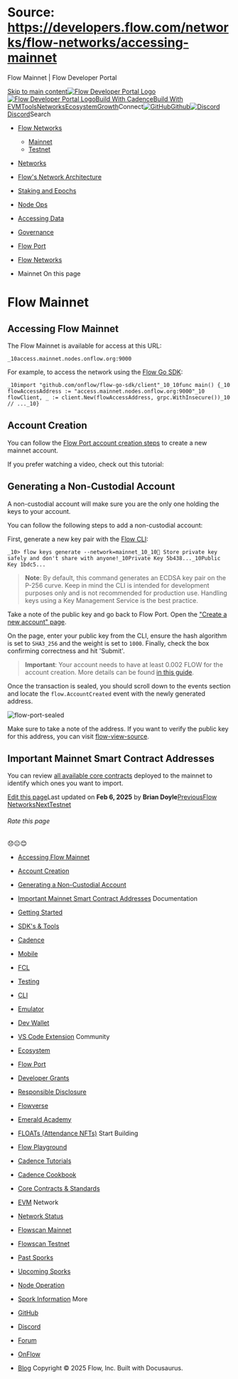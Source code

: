 # Source: https://developers.flow.com/networks/flow-networks/accessing-mainnet




Flow Mainnet | Flow Developer Portal





[Skip to main content](#__docusaurus_skipToContent_fallback)[![Flow Developer Portal Logo](/img/flow-docs-logo-dark.png)![Flow Developer Portal Logo](/img/flow-docs-logo-light.png)](/)[Build With Cadence](/build/flow)[Build With EVM](/evm/about)[Tools](/tools/flow-cli)[Networks](/networks/flow-networks)[Ecosystem](/ecosystem)[Growth](/growth)Connect[![GitHub]()Github](https://github.com/onflow)[![Discord]()Discord](https://discord.gg/flow)Search

* [Flow Networks](/networks/flow-networks)
  + [Mainnet](/networks/flow-networks/accessing-mainnet)
  + [Testnet](/networks/flow-networks/accessing-testnet)
* [Networks](/networks)
* [Flow's Network Architecture](/networks/network-architecture)
* [Staking and Epochs](/networks/staking)
* [Node Ops](/networks/node-ops)
* [Accessing Data](/networks/access-onchain-data)
* [Governance](/networks/governance)
* [Flow Port](/networks/flow-port)


* [Flow Networks](/networks/flow-networks)
* Mainnet
On this page
# Flow Mainnet

## Accessing Flow Mainnet[​](#accessing-flow-mainnet "Direct link to Accessing Flow Mainnet")

The Flow Mainnet is available for access at this URL:

 `_10access.mainnet.nodes.onflow.org:9000`

For example, to access the network using the [Flow Go SDK](https://github.com/onflow/flow-go-sdk):

 `_10import "github.com/onflow/flow-go-sdk/client"_10_10func main() {_10 flowAccessAddress := "access.mainnet.nodes.onflow.org:9000"_10 flowClient, _ := client.New(flowAccessAddress, grpc.WithInsecure())_10 // ..._10}`
## Account Creation[​](#account-creation "Direct link to Account Creation")

You can follow the [Flow Port account creation steps](/networks/flow-port) to create a new mainnet account.

If you prefer watching a video, check out this tutorial:

## Generating a Non-Custodial Account[​](#generating-a-non-custodial-account "Direct link to Generating a Non-Custodial Account")

A non-custodial account will make sure you are the only one holding the keys to your account.

You can follow the following steps to add a non-custodial account:

First, generate a new key pair with the [Flow CLI](https://github.com/onflow/flow-cli):

 `_10> flow keys generate --network=mainnet_10_10🔴️ Store private key safely and don't share with anyone!_10Private Key 5b438..._10Public Key 1bdc5...`
> **Note**: By default, this command generates an ECDSA key pair on the P-256 curve. Keep in mind the CLI is intended for development purposes only and is not recommended for production use. Handling keys using a Key Management Service is the best practice.

Take a note of the public key and go back to Flow Port. Open the ["Create a new account" page](https://port.onflow.org/transaction?hash=a0a78aa7821144efd5ebb974bb52ba04609ce76c3863af9d45348db93937cf98&showcode=false&weight=1000&halg=3).

On the page, enter your public key from the CLI, ensure the hash algorithm is set to `SHA3_256` and the weight is set to `1000`. Finally, check the box confirming correctness and hit 'Submit'.

> **Important**: Your account needs to have at least 0.002 FLOW for the account creation. More details can be found [in this guide](/build/basics/fees#storage).

Once the transaction is sealed, you should scroll down to the events section and locate the `flow.AccountCreated` event with the newly generated address.

![flow-port-sealed](/assets/images/port-sealed-tx-d6bd12b3044b726057506ae440ae6967.png)

Make sure to take a note of the address. If you want to verify the public key for this address, you can visit [flow-view-source](https://flow-view-source.com/).

## Important Mainnet Smart Contract Addresses[​](#important-mainnet-smart-contract-addresses "Direct link to Important Mainnet Smart Contract Addresses")

You can review [all available core contracts](/build/core-contracts) deployed to the mainnet to identify which ones you want to import.

[Edit this page](https://github.com/onflow/docs/tree/main/docs/networks/flow-networks/accessing-mainnet.md)Last updated on **Feb 6, 2025** by **Brian Doyle**[PreviousFlow Networks](/networks/flow-networks)[NextTestnet](/networks/flow-networks/accessing-testnet)
###### Rate this page

😞😐😊

* [Accessing Flow Mainnet](#accessing-flow-mainnet)
* [Account Creation](#account-creation)
* [Generating a Non-Custodial Account](#generating-a-non-custodial-account)
* [Important Mainnet Smart Contract Addresses](#important-mainnet-smart-contract-addresses)
Documentation

* [Getting Started](/build/getting-started/contract-interaction)
* [SDK's & Tools](/tools)
* [Cadence](https://cadence-lang.org/docs/)
* [Mobile](/build/guides/mobile/overview)
* [FCL](/tools/clients/fcl-js)
* [Testing](/build/smart-contracts/testing)
* [CLI](/tools/flow-cli)
* [Emulator](/tools/emulator)
* [Dev Wallet](https://github.com/onflow/fcl-dev-wallet)
* [VS Code Extension](/tools/vscode-extension)
Community

* [Ecosystem](/ecosystem)
* [Flow Port](https://port.onflow.org/)
* [Developer Grants](https://github.com/onflow/developer-grants)
* [Responsible Disclosure](https://flow.com/flow-responsible-disclosure)
* [Flowverse](https://www.flowverse.co/)
* [Emerald Academy](https://academy.ecdao.org/)
* [FLOATs (Attendance NFTs)](https://floats.city/)
Start Building

* [Flow Playground](https://play.flow.com/)
* [Cadence Tutorials](https://cadence-lang.org/docs/tutorial/first-steps)
* [Cadence Cookbook](https://open-cadence.onflow.org)
* [Core Contracts & Standards](/build/core-contracts)
* [EVM](/evm/about)
Network

* [Network Status](https://status.onflow.org/)
* [Flowscan Mainnet](https://flowdscan.io/)
* [Flowscan Testnet](https://testnet.flowscan.io/)
* [Past Sporks](/networks/node-ops/node-operation/past-sporks)
* [Upcoming Sporks](/networks/node-ops/node-operation/upcoming-sporks)
* [Node Operation](/networks/node-ops)
* [Spork Information](/networks/node-ops/node-operation/spork)
More

* [GitHub](https://github.com/onflow)
* [Discord](https://discord.gg/flow)
* [Forum](https://forum.onflow.org/)
* [OnFlow](https://onflow.org/)
* [Blog](https://flow.com/blog)
Copyright © 2025 Flow, Inc. Built with Docusaurus.

